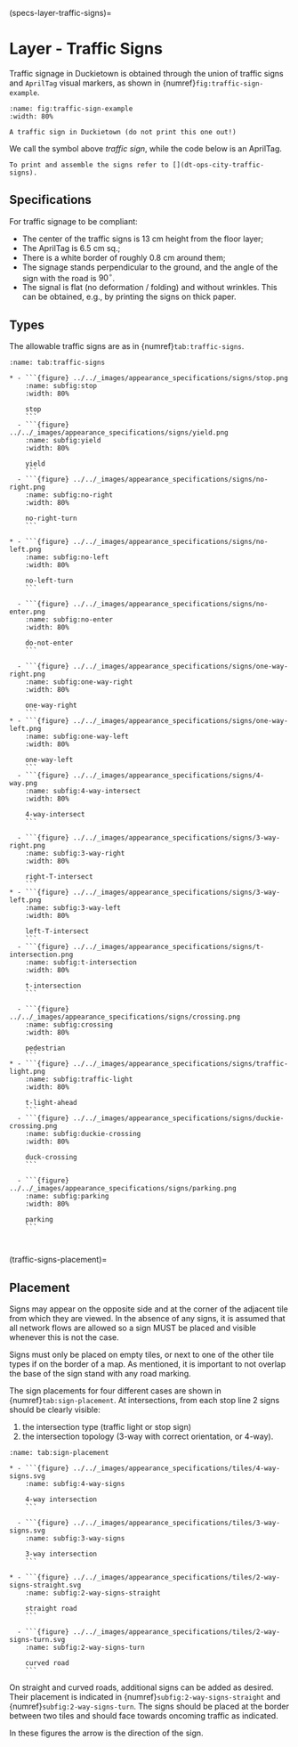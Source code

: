 (specs-layer-traffic-signs)=
# Layer - Traffic Signs

Traffic signage in Duckietown is obtained through the union of traffic signs and `AprilTag` visual markers, 
as shown in {numref}`fig:traffic-sign-example`.

```{figure} ../../_images/appearance_specifications/signs/traffic-sign-example.png
:name: fig:traffic-sign-example
:width: 80%

A traffic sign in Duckietown (do not print this one out!)
```

We call the symbol above _traffic sign_, while the code below is an AprilTag.

```{note}
To print and assemble the signs refer to [](dt-ops-city-traffic-signs).
```

## Specifications

For traffic signage to be compliant:

* The center of the traffic signs is 13 cm height from the floor layer;
* The AprilTag is 6.5 cm sq.;
* There is a white border of roughly 0.8 cm around them;
* The signage stands perpendicular to the ground, and the angle of the sign with the road is $90^ \circ$.
* The signal is flat (no deformation / folding) and without wrinkles. This can be obtained, e.g., by printing the signs on thick paper.

## Types

The allowable traffic signs are as in {numref}`tab:traffic-signs`.

````{list-table} Duckietown Traffic Signs
:name: tab:traffic-signs

* - ```{figure} ../../_images/appearance_specifications/signs/stop.png
    :name: subfig:stop
    :width: 80%

    stop
    ```
  - ```{figure} ../../_images/appearance_specifications/signs/yield.png
    :name: subfig:yield
    :width: 80%

    yield
    ```
  - ```{figure} ../../_images/appearance_specifications/signs/no-right.png
    :name: subfig:no-right
    :width: 80%

    no-right-turn
    ```

* - ```{figure} ../../_images/appearance_specifications/signs/no-left.png
    :name: subfig:no-left
    :width: 80%

    no-left-turn
    ```
  
  - ```{figure} ../../_images/appearance_specifications/signs/no-enter.png
    :name: subfig:no-enter
    :width: 80%

    do-not-enter
    ```

  - ```{figure} ../../_images/appearance_specifications/signs/one-way-right.png
    :name: subfig:one-way-right
    :width: 80%

    one-way-right
    ```
* - ```{figure} ../../_images/appearance_specifications/signs/one-way-left.png
    :name: subfig:one-way-left
    :width: 80%

    one-way-left
    ```
  - ```{figure} ../../_images/appearance_specifications/signs/4-way.png
    :name: subfig:4-way-intersect
    :width: 80%

    4-way-intersect
    ```

  - ```{figure} ../../_images/appearance_specifications/signs/3-way-right.png
    :name: subfig:3-way-right
    :width: 80%

    right-T-intersect
    ```
* - ```{figure} ../../_images/appearance_specifications/signs/3-way-left.png
    :name: subfig:3-way-left
    :width: 80%

    left-T-intersect
    ```
  - ```{figure} ../../_images/appearance_specifications/signs/t-intersection.png
    :name: subfig:t-intersection
    :width: 80%

    t-intersection
    ```

  - ```{figure} ../../_images/appearance_specifications/signs/crossing.png
    :name: subfig:crossing
    :width: 80%

    pedestrian
    ```
* - ```{figure} ../../_images/appearance_specifications/signs/traffic-light.png
    :name: subfig:traffic-light
    :width: 80%

    t-light-ahead
    ```
  - ```{figure} ../../_images/appearance_specifications/signs/duckie-crossing.png
    :name: subfig:duckie-crossing
    :width: 80%

    duck-crossing
    ```

  - ```{figure} ../../_images/appearance_specifications/signs/parking.png
    :name: subfig:parking
    :width: 80%

    parking
    ```
  
  
````

(traffic-signs-placement)=
## Placement

Signs may appear on the opposite side and at the corner of the adjacent tile from which they are viewed. In the absence of any signs, it is assumed that all network flows are allowed so a sign MUST be placed and visible whenever this is not the case.

Signs must only be placed on empty tiles, or next to one of the other tile types if on the border of a map. As mentioned, it is important to not overlap the base of the sign stand with any road marking.

The sign placements for four different cases are shown in {numref}`tab:sign-placement`. At intersections, from each stop line 2 signs should be clearly visible:

1. the intersection type (traffic light or stop sign)
2. the intersection topology (3-way with correct orientation, or 4-way).


````{list-table} Placement of Traffic Signs
:name: tab:sign-placement

* - ```{figure} ../../_images/appearance_specifications/tiles/4-way-signs.svg
    :name: subfig:4-way-signs

    4-way intersection
    ```

  - ```{figure} ../../_images/appearance_specifications/tiles/3-way-signs.svg
    :name: subfig:3-way-signs

    3-way intersection
    ```

* - ```{figure} ../../_images/appearance_specifications/tiles/2-way-signs-straight.svg
    :name: subfig:2-way-signs-straight

    straight road
    ```

  - ```{figure} ../../_images/appearance_specifications/tiles/2-way-signs-turn.svg
    :name: subfig:2-way-signs-turn

    curved road
    ```

````

On straight and curved roads, additional signs can be added as desired. 
Their placement is indicated in {numref}`subfig:2-way-signs-straight` and {numref}`subfig:2-way-signs-turn`. 
The signs should be placed at the border between two tiles and should face towards oncoming traffic as indicated.

In these figures the arrow is the direction of the sign.

